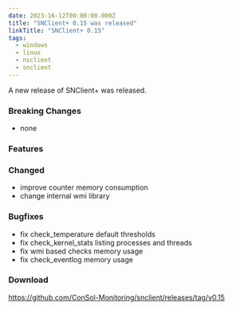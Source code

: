 ```yaml
---
date: 2023-16-12T00:00:00.000Z
title: "SNClient+ 0.15 was released"
linkTitle: "SNClient+ 0.15"
tags:
  - windows
  - linux
  - nsclient
  - snclient
---
```

A new release of SNClient+ was released.

### Breaking Changes

* none

### Features


### Changed

* improve counter memory consumption
* change internal wmi library

### Bugfixes

* fix check_temperature default thresholds
* fix check_kernel_stats listing processes and threads
* fix wmi based checks memory usage
* fix check_eventlog memory usage

### Download

<https://github.com/ConSol-Monitoring/snclient/releases/tag/v0.15>
